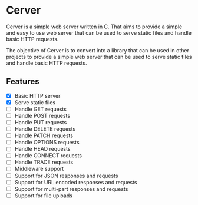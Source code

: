 # Cerver
Cerver is a simple web server written in C. That aims to provide a simple and easy to use web server that can be used to serve static files and handle basic HTTP requests.

The objective of Cerver is to convert into a library that can be used in other projects to provide a simple web server that can be used to serve static files and handle basic HTTP requests.

## Features
- [x] Basic HTTP server
- [x] Serve static files
- [ ] Handle GET requests
- [ ] Handle POST requests
- [ ] Handle PUT requests
- [ ] Handle DELETE requests
- [ ] Handle PATCH requests
- [ ] Handle OPTIONS requests
- [ ] Handle HEAD requests
- [ ] Handle CONNECT requests
- [ ] Handle TRACE requests
- [ ] Middleware support
- [ ] Support for JSON responses and requests
- [ ] Support for URL encoded responses and requests
- [ ] Support for multi-part responses and requests
- [ ] Support for file uploads
